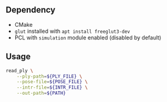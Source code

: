 ## Dependency

+ CMake
+ ```glut``` installed with ```apt install freeglut3-dev```
+ PCL with ```simulation``` module enabled (disabled by default)

## Usage

```bash
read_ply \
    --ply-path=${PLY_FILE} \
    --pose-file=${POSE_FILE} \
    --intr-file=${INTR_FILE} \
    --out-path=${PATH}
```